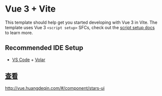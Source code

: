 # Vue 3 + Vite

This template should help get you started developing with Vue 3 in Vite. The template uses Vue 3 `<script setup>` SFCs, check out the [script setup docs](https://v3.vuejs.org/api/sfc-script-setup.html#sfc-script-setup) to learn more.

## Recommended IDE Setup



- [VS Code](https://code.visualstudio.com/) + [Volar](https://marketplace.visualstudio.com/items?itemName=Vue.volar)

## [查看](http://vue.huangdeqin.com/#/component/stars-ui)

http://vue.huangdeqin.com/#/component/stars-ui